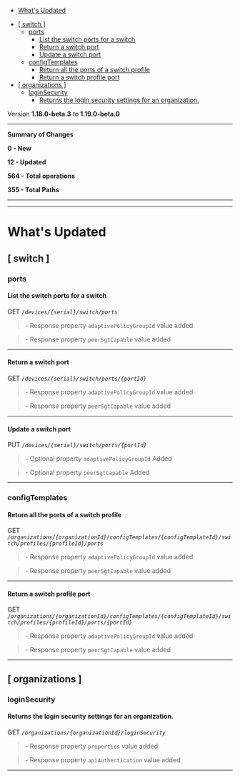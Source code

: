 - [What's Updated](#whats-updated)
  * [\[ switch \]](#-switch-)
    + [ports](#ports)
      - [List the switch ports for a switch](#list-the-switch-ports-for-a-switch)
      - [Return a switch port](#return-a-switch-port)
      - [Update a switch port](#update-a-switch-port)
    + [configTemplates](#configtemplates)
      - [Return all the ports of a switch profile](#return-all-the-ports-of-a-switch-profile)
      - [Return a switch profile port](#return-a-switch-profile-port)
  * [\[ organizations \]](#-organizations-)
    + [loginSecurity](#loginsecurity)
      - [Returns the login security settings for an organization.](#returns-the-login-security-settings-for-an-organization)
 
Version **1.18.0-beta.3** _to_ **1.19.0-beta.0**

* * *

**Summary of Changes**

**0 - New**

**12 - Updated**

**564 - Total operations**

**355 - Total Paths**

* * *

* * *

What's Updated
==============

\[ switch \]
------------

### ports

#### List the switch ports for a switch

GET _`/devices/{serial}/switch/ports`_

> \- Response property `adaptivePolicyGroupId` value added

> \- Response property `peerSgtCapable` value added

* * *

#### Return a switch port

GET _`/devices/{serial}/switch/ports/{portId}`_

> \- Response property `adaptivePolicyGroupId` value added

> \- Response property `peerSgtCapable` value added

* * *

#### Update a switch port

PUT _`/devices/{serial}/switch/ports/{portId}`_

> \- Optional property `adaptivePolicyGroupId` Added

> \- Optional property `peerSgtCapable` Added

* * *

### configTemplates

#### Return all the ports of a switch profile

GET _`/organizations/{organizationId}/configTemplates/{configTemplateId}/switch/profiles/{profileId}/ports`_

> \- Response property `adaptivePolicyGroupId` value added

> \- Response property `peerSgtCapable` value added

* * *

#### Return a switch profile port

GET _`/organizations/{organizationId}/configTemplates/{configTemplateId}/switch/profiles/{profileId}/ports/{portId}`_

> \- Response property `adaptivePolicyGroupId` value added

> \- Response property `peerSgtCapable` value added

* * *

\[ organizations \]
-------------------

### loginSecurity

#### Returns the login security settings for an organization.

GET _`/organizations/{organizationId}/loginSecurity`_

> \- Response property `properties` value added

> \- Response property `apiAuthentication` value added

* * *